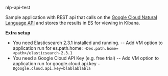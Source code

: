 nlp-api-test

Sample application with REST api that calls on the [Google Cloud Natural Language API](https://cloud.google.com/natural-language/) and stores the results in ES for viewing in Kibana.

**Extra setup**
- You need Elasticsearch 2.3.1 installed and running.
-- Add VM option to application run for es.path.home: `-Des.path.home=<path>/elasticsearch-2.3.1` 
- You need a Google Cloud API Key (e.g. free trial)
-- Add VM option to application run for google.cloud.api.key `-Dgoogle.cloud.api.key=blablablabla`
